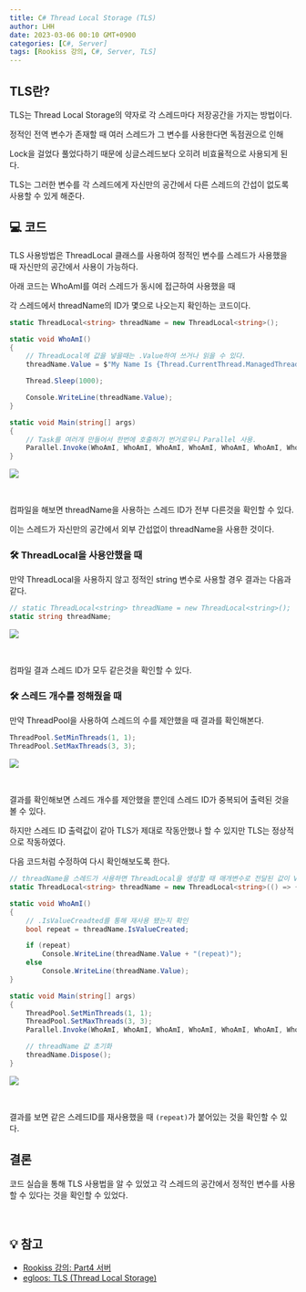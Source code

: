 ```yaml
---
title: C# Thread Local Storage (TLS)
author: LHH
date: 2023-03-06 00:10 GMT+0900
categories: [C#, Server]
tags: [Rookiss 강의, C#, Server, TLS]
---
```


## TLS란?
TLS는 Thread Local Storage의 약자로 각 스레드마다 저장공간을 가지는 방법이다.

정적인 전역 변수가 존재할 때 여러 스레드가 그 변수를 사용한다면 독점권으로 인해

Lock을 걸었다 풀었다하기 때문에 싱글스레드보다 오히려 비효율적으로 사용되게 된다.

TLS는 그러한 변수를 각 스레드에게 자신만의 공간에서 다른 스레드의 간섭이 없도록 사용할 수 있게 해준다.

## 💻 코드
TLS 사용방법은 ThreadLocal 클래스를 사용하여 정적인 변수를 스레드가 사용했을 때 자신만의 공간에서 사용이 가능하다.

아래 코드는 WhoAmI를 여러 스레드가 동시에 접근하여 사용했을 때

각 스레드에서 threadName의 ID가 몇으로 나오는지 확인하는 코드이다.
```cs
static ThreadLocal<string> threadName = new ThreadLocal<string>();

static void WhoAmI()
{
    // ThreadLocal에 값을 넣을때는 .Value하여 쓰거나 읽을 수 있다.
    threadName.Value = $"My Name Is {Thread.CurrentThread.ManagedThreadId}";

    Thread.Sleep(1000);

    Console.WriteLine(threadName.Value);
}

static void Main(string[] args)
{
    // Task를 여러개 만들어서 한번에 호출하기 번거로우니 Parallel 사용.
    Parallel.Invoke(WhoAmI, WhoAmI, WhoAmI, WhoAmI, WhoAmI, WhoAmI, WhoAmI, WhoAmI, WhoAmI);
}
```

![](https://user-images.githubusercontent.com/110723307/222966552-db963498-0ec6-4174-97ba-1b6d29043c2a.PNG)

<br>

컴파일을 해보면 threadName을 사용하는 스레드 ID가 전부 다른것을 확인할 수 있다.

이는 스레드가 자신만의 공간에서 외부 간섭없이 threadName을 사용한 것이다.

### 🛠 ThreadLocal을 사용안했을 때
만약 ThreadLocal을 사용하지 않고 정적인 string 변수로 사용할 경우 결과는 다음과 같다.

```cs
// static ThreadLocal<string> threadName = new ThreadLocal<string>();
static string threadName;
```

![](https://user-images.githubusercontent.com/110723307/222967220-6bd3f5b9-f9ce-4114-970a-c4daa2f5917a.PNG)

<br>

컴파일 결과 스레드 ID가 모두 같은것을 확인할 수 있다.

### 🛠 스레드 개수를 정해줬을 때
만약 ThreadPool을 사용하여 스레드의 수를 제안했을 때 결과를 확인해본다.
```cs
ThreadPool.SetMinThreads(1, 1);
ThreadPool.SetMaxThreads(3, 3);
```

![](https://user-images.githubusercontent.com/110723307/222967952-9fda9adf-4990-44bb-a195-a7030fb03089.PNG)

<br>

결과를 확인해보면 스레드 개수를 제안했을 뿐인데 스레드 ID가 중복되어 출력된 것을 볼 수 있다.

하지만 스레드 ID 출력값이 같아 TLS가 제대로 작동안했나 할 수 있지만 TLS는 정상적으로 작동하였다.

다음 코드처럼 수정하여 다시 확인해보도록 한다.

```cs
// threadName을 스레드가 사용하면 ThreadLocal을 생성할 때 매개변수로 전달된 값이 Value에 저장된다.
static ThreadLocal<string> threadName = new ThreadLocal<string>(() => { return $"My Name Is {Thread.CurrentThread.ManagedThreadId}"; });

static void WhoAmI()
{
    // .IsValueCreadted를 통해 재사용 됐는지 확인
    bool repeat = threadName.IsValueCreated;

    if (repeat)
        Console.WriteLine(threadName.Value + "(repeat)");
    else
        Console.WriteLine(threadName.Value);
}

static void Main(string[] args)
{
    ThreadPool.SetMinThreads(1, 1);
    ThreadPool.SetMaxThreads(3, 3);
    Parallel.Invoke(WhoAmI, WhoAmI, WhoAmI, WhoAmI, WhoAmI, WhoAmI, WhoAmI, WhoAmI, WhoAmI);

    // threadName 값 초기화
    threadName.Dispose();
}
```

![](https://user-images.githubusercontent.com/110723307/222968322-f1d88497-963a-424d-9b42-da231382322f.PNG)

<br>

결과를 보면 같은 스레드ID를 재사용했을 때 `(repeat)`가 붙어있는 것을 확인할 수 있다.

## 결론
코드 실습을 통해 TLS 사용법을 알 수 있었고 각 스레드의 공간에서 정적인 변수를 사용할 수 있다는 것을 확인할 수 있었다.

<br>

## 💡 참고
- [Rookiss 강의: Part4 서버](https://www.inflearn.com/course/%EC%9C%A0%EB%8B%88%ED%8B%B0-mmorpg-%EA%B0%9C%EB%B0%9C-part4)
- [egloos: TLS (Thread Local Storage)](http://egloos.zum.com/sweeper/v/1985738)